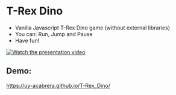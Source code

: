 # T-Rex Dino

* Vanilla Javascript T-Rex Dino game (without external libraries)
* You can: Run, Jump and Pause
* Have fun!

[![Watch the presentation video](https://uy-acabrera.github.io/T-Rex_Dino/imgs/desert.png)](https://uy-acabrera.github.io/T-Rex_Dino/Presentation.mp4)

## Demo:
https://uy-acabrera.github.io/T-Rex_Dino/